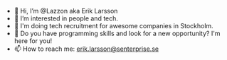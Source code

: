 - 👋 Hi, I’m @Lazzon aka Erik Larsson
- 👀 I’m interested in people and tech.
- 🚀 I'm doing tech recruitment for awesome companies in Stockholm.
- 👾 Do you have programming skills and look for a new opportunity? I'm here for you!
- 📫 How to reach me: erik.larsson@senterprise.se
